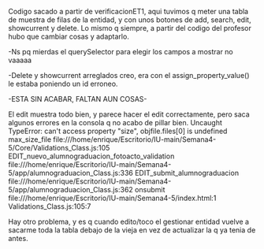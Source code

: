 Codigo sacado a partir de verificacionET1, aqui tuvimos q meter una tabla de muestra de filas de la entidad, y con unos botones de add, search, edit, showcurrent y delete. Lo mismo q siempre, a partir del codigo del profesor hubo que cambiar cosas y adaptarlo.

-Ns pq mierdas el querySelector para elegir los campos a mostrar no vaaaaa

-Delete y showcurrent arreglados creo, era con el assign_property_value() le estaba poniendo un id erroneo.

-ESTA SIN ACABAR, FALTAN AUN COSAS-

El edit muestra todo bien, y parece hacer el edit correctamente, pero saca algunos errores en la consola q no acabo de pillar bien.
Uncaught TypeError: can't access property "size", objfile.files[0] is undefined
    max_size_file file:///home/enrique/Escritorio/IU-main/Semana4-5/Core/Validations_Class.js:105
    EDIT_nuevo_alumnograduacion_fotoacto_validation file:///home/enrique/Escritorio/IU-main/Semana4-5/app/alumnograduacion_Class.js:336
    EDIT_submit_alumnograduacion file:///home/enrique/Escritorio/IU-main/Semana4-5/app/alumnograduacion_Class.js:362
    onsubmit file:///home/enrique/Escritorio/IU-main/Semana4-5/index.html:1
Validations_Class.js:105:7

Hay otro problema, y es q cuando edito/toco el gestionar entidad vuelve a sacarme toda la tabla debajo de la vieja en vez de actualizar la q ya tenia de antes.
